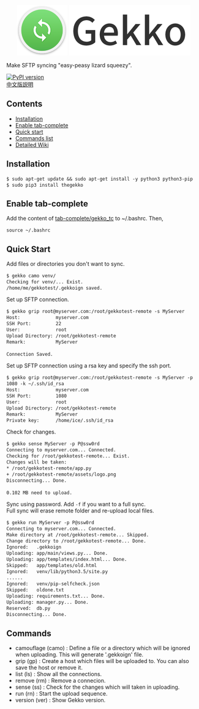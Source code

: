 <p align="center">
  <img src="https://raw.githubusercontent.com/CYRO4S/Gekko/master/assets/gekko_icon.png" width="132" height="132" alt="Gekko_LOGO">
  <img src="https://raw.githubusercontent.com/CYRO4S/Gekko/master/assets/gekko_text.png" alt="Gekko">
</p>

Make SFTP syncing "easy-peasy lizard squeezy".  
  
[![PyPI version](https://badge.fury.io/py/theGekko.svg)](https://badge.fury.io/py/theGekko)  
[中文版説明](https://ralf.ren/1759)

## Contents  
* [Installation](#installation)  
* [Enable tab-complete](#enable-tab-complete)
* [Quick start](#quick-start)
* [Commands list](#commands)
* [Detailed Wiki](https://github.com/CYRO4S/Gekko/wiki)

## Installation
```
$ sudo apt-get update && sudo apt-get install -y python3 python3-pip
$ sudo pip3 install thegekko
```
## Enable tab-complete  
Add the content of [tab-complete/gekko_tc](https://github.com/CYRO4S/Gekko/blob/master/tab-complete/gekko_tc) to ~/.bashrc. Then,  
```
source ~/.bashrc
```
## Quick Start
Add files or directories you don't want to sync.  
```
$ gekko camo venv/
Checking for venv/... Exist.
/home/me/gekkotest/.gekkoign saved.
```  
Set up SFTP connection.
```
$ gekko grip root@myserver.com:/root/gekkotest-remote -s MyServer
Host:             myserver.com
SSH Port:         22
User:             root
Upload Directory: /root/gekkotest-remote
Remark:           MyServer

Connection Saved.
```
Set up SFTP connection using a rsa key and specify the ssh port.
```
$ gekko grip root@myserver.com:/root/gekkotest-remote -s MyServer -p 1080 -k ~/.ssh/id_rsa
Host:             myserver.com
SSH Port:         1080
User:             root
Upload Directory: /root/gekkotest-remote
Remark:           MyServer
Private key:      /home/ice/.ssh/id_rsa
```
Check for changes.  
```
$ gekko sense MyServer -p P@ssw0rd
Connecting to myserver.com... Connected.
Checking for /root/gekkotest-remote... Exist.
Changes will be taken:
* /root/gekkotest-remote/app.py
+ /root/gekkotest-remote/assets/logo.png
Disconnecting... Done.

0.102 MB need to upload.
```
Sync using password. Add ```-f``` if you want to a full sync.  
Full sync will erase remote folder and re-upload local files.  
```
$ gekko run MyServer -p P@ssw0rd
Connecting to myserver.com... Connected.
Make directory at /root/gekkotest-remote... Skipped.
Change directory to /root/gekkotest-remote... Done.
Ignored:   .gekkoign
Uploading: app/main/views.py... Done.
Uploading: app/templates/index.html... Done.
Skipped:   app/templates/old.html
Ignored:   venv/lib/python3.5/site.py
......
Ignored:   venv/pip-selfcheck.json
Skipped:   oldone.txt
Uploading: requirements.txt... Done.
Uploading: manager.py... Done.
Reserved:  db.py
Disconnecting... Done.
```

## Commands

* camouflage (camo)   : Define a file or a directory which will be ignored when uploading. This will generate '.gekkoign' file.
* grip (gp)           : Create a host which files will be uploaded to. You can also save the host or remove it.
* list (ls)           : Show all the connections.
* remove (rm)         : Remove a connecion.
* sense (ss)          : Check for the changes which will taken in uploading.
* run (rn)            : Start the upload sequence.
* version (ver)       : Show Gekko version.
